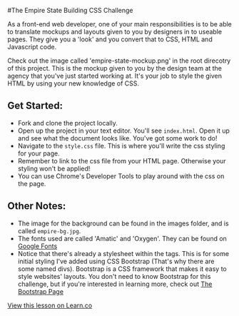 

#The Empire State Building CSS Challenge

As a front-end web developer, one of your main responsibilities is to be able to translate mockups and layouts given to you by designers in to useable pages. They give you a 'look' and you convert that to CSS, HTML and Javascript code.

Check out the image called 'empire-state-mockup.png' in the root direcotry of this project. This is the mockup given to you by the design team at the agency that you've just started working at. It's your job to style the given HTML by using your new knowledge of CSS.

## Get Started: 
+ Fork and clone the project locally.
+ Open up the project in your text editor. You'll see `index.html`. Open it up and see what the document looks like. You've got some work to do!
+ Navigate to the `style.css` file. This is where you'll write the css styling for your page.
+ Remember to link to the css file from your HTML page. Otherwise your styling won't be applied!
+ You can use Chrome's Developer Tools to play around with the css on the page.

## Other Notes:
+ The image for the background can be found in the images folder, and is called `empire-bg.jpg`.
+ The fonts used are called 'Amatic' and 'Oxygen'. They can be found on [Google Fonts](https://www.google.com/fonts)
+ Notice that there's already a stylesheet within the <head> tags. This is for some initial styling I've added using CSS Bootstrap (That's why there are some named divs). Bootstrap is a CSS framework that makes it easy to style websites' layouts. You don't need to know Bootstrap for this challenge, but if you're interested in learning more, check out [The Bootstrap Page](http://getbootstrap.com/)

<a href='https://learn.co/lessons/hs-empire-state-css-challenge' data-visibility='hidden'>View this lesson on Learn.co</a>
